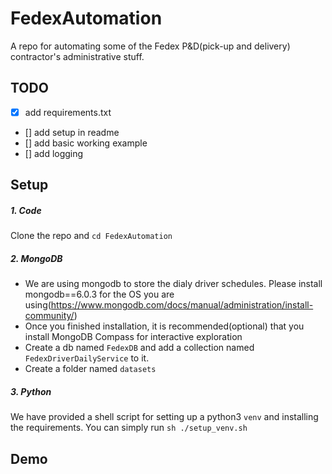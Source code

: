 # FedexAutomation
A repo for automating some of the Fedex P&amp;D(pick-up and delivery) contractor's administrative stuff.

## TODO
- [x] add requirements.txt
- [] add setup in readme
- [] add basic working example
- [] add logging

## Setup
##### 1. Code
Clone the repo and `cd FedexAutomation`
##### 2. MongoDB
- We are using mongodb to store the dialy driver schedules. Please install mongodb==6.0.3 for the OS you are using(https://www.mongodb.com/docs/manual/administration/install-community/)
- Once you finished installation, it is recommended(optional) that you install MongoDB Compass for interactive exploration
- Create a db named `FedexDB` and add a collection named `FedexDriverDailyService` to it.
- Create a folder named `datasets`  

##### 3. Python
We have provided a shell script for setting up a python3 `venv` and installing the requirements.
You can simply run `sh ./setup_venv.sh`


## Demo


